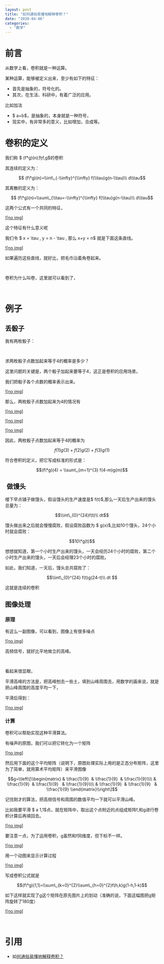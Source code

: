 ```yaml
---
layout: post
title: "如何通俗易懂地解释卷积？"
date: "2020-04-06"
categories: 
  - "数学"
---
```


# 前言

从数学上看，卷积就是一种运算。

某种运算，能够被定义出来，至少有如下的特征：

- 首先是抽象的，符号化的。
- 其次，在生活、科研中，有着广泛的应用。

比如加法

- $ a+b$，是抽象的，本身就是一种符号，
- 现实中，有非常多的意义，比如增加，合成等。

# 卷积的定义

我们称 $ (f\*g)(n)为f,g$的卷积

其连续的定义为：

$$ (f\*g)(n)=\\int\_{-\\infty}^{\\infty} f(\\tau)g(n-\\tau)\\ d\\tau$$

其离散的定义为：

$$ (f\*g)(n)=\\sum\_{\\tau=-\\infty}^{\\infty} f(\\tau)g(n-\\tau)\\ d\\tau$$

这两个公式有一个共同的特征，

[![no img]](http://127.0.0.1/?attachment_id=4258)

这个特征有什么意义呢

我们令 $ x = \\tau , y = n - \\tau , 那么 x+y = n$ 就是下面这条直线。

[![no img]](http://127.0.0.1/?attachment_id=4259)

如果遍历这些直线，就好比，把毛巾沿着角卷起来。

 

卷积为什么叫卷，这里就可以看到了，

 

# 例子

## 丢骰子

我有两枚骰子：

 

求两枚骰子点数加起来等于4的概率是多少？

这里问题的关键是，两个骰子加起来要等于4，这正是卷积的应用场景。

我们把骰子各个点数的概率表示出来。

[![no img]](http://127.0.0.1/?attachment_id=4502)

那么，两枚骰子点数加起来为4的情况有

[![no img]](http://127.0.0.1/?attachment_id=4503)

[![no img]](http://127.0.0.1/?attachment_id=4505)

[![no img]](http://127.0.0.1/?attachment_id=4506)

因此，两枚骰子点数加起来等于4的概率为

$$f(1)g(3)+f(2)g(2)+f(3)g(1)$$

符合卷积的定义，把它写成标准的形式是：

$$(f\*g)(4) = \\sum\_{m=1}^{3} f(4-m)g(m)$$

##  做馒头

楼下早点铺子做馒头，假设馒头的生产速度是$ f(t)$,那么一天后生产出来的馒头总量为：

$$\\int\_{0}^{24}f(t)\\ dt$$

馒头做出来之后就会慢慢腐败，假设腐败函数为 $ g(x)$,比如10个馒头，24个小时就会腐败：

$$10\*g(t)$$

想想就知道，第一个小时生产出来的馒头，一天会经历24个小时的腐败，第二个小时生产出来的馒头，一天后会经理23个小时的腐败。

如此，我们知道，一天后，馒头总共腐败了：

$$\\int\_{0}^{24} f(t)g(24-t)\\ dt $$

这就是连续的卷积

## 图像处理

### 原理

有这么一副图像，可以看到，图像上有很多噪点

[![no img]](http://127.0.0.1/?attachment_id=4507)

高频信号，就好比平地耸立的高峰。

 

看起来很显眼，

平滑高峰的方法是，把高峰刨去一些土，填到山峰周围去，用数学的画来说，就是把山峰周围的高度平均一下，

平滑后得到：

[![no img]](http://127.0.0.1/?attachment_id=4508)

### 计算

卷积可以帮助实现这种平滑算法。

有噪声的原图，我们可以把它转化为一个矩阵

[![no img]](http://127.0.0.1/?attachment_id=3309)

然后用下面的这个平均矩阵（说明下，原图处理实际上用的是正态分布矩阵，这里为了简单，就用算术平均矩阵）来平滑图像

$$g=\\left\[\\begin{matrix} & \\frac{1}{9}  & \\frac{1}{9}  & \\frac{1}{9}\\\\ & \\frac{1}{9}  & \\frac{1}{9}   & \\frac{1}{9}\\\\ & \\frac{1}{9}  & \\frac{1}{9}   & \\frac{1}{9} \\end{matrix}\\right\]$$

记住刚才的算法，把高频信号和周围的数值平均一下就可以平滑山峰。

比如我要平滑 $ a 1,1$点，就在矩阵中，取出这个点附近的点组成矩阵f,和g进行卷积计算后再填回去。

[![no img]](http://127.0.0.1/?attachment_id=4509)

要注意一点，为了运用卷积，g虽然和f同维度，但下标不一样。

[![no img]](http://127.0.0.1/?attachment_id=4510)

用一个动图来显示计算过程

[![no img]](http://127.0.0.1/?attachment_id=4255)

写成卷积公式就是

$$(f\*g)(1,1)=\\sum\_{k=0}^{2}\\sum\_{h=0}^{2}f(h,k)g(1-h,1-k)$$

如下这样就实现了g这个矩阵在原先图片上的划动（准确的说，下面这幅图把g矩阵旋转了180度）

[![no img]](http://127.0.0.1/?attachment_id=4257)

 

# 引用

- 如[何通俗易懂地解释卷积？](https://www.zhihu.com/question/22298352)
